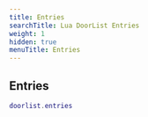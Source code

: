 ```yaml
---
title: Entries
searchTitle: Lua DoorList Entries
weight: 1
hidden: true
menuTitle: Entries
---
```

## Entries
```lua
doorlist.entries
```